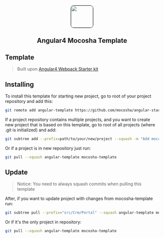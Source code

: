<p align="center">
    <img style="border-radius: 10px; border: 1px solid black"
    src="https://avatars2.githubusercontent.com/u/18236411" width=72 height=72>
  <h2 align="center">Angular4 Mocosha Template</h2>
</p>

## Template

> Built upon [Angular4 Webpack Starter kit](README-WEBPACK.md)

## Installing

To install this template for starting new project, go to root of your project repository and add this:

```bash
git remote add angular-template https://github.com/mocosha/angular-starter.git
```

If a project repository contains multiple projects, and you want to create new project that is based on this template, go to root of all projects (where .git is initialized) and add:

```bash
git subtree add --prefix=path/to/your/new/project --squash -m "Add mocosha template to project" angular-template mocosha-template
```

Or if a project is in new repository just run:

```bash
git pull --squash angular-template mocosha-template
```

## Update

> Notice: You need to always squash commits when pulling this template

After, if you want to update project with changes from mocosha-template run:

```bash
git subtree pull --prefix="src/Crm/Portal" --squash angular-template mocosha-template
```

Or if it's the only project in repository:

```bash
git pull --squash angular-template mocosha-template
```
